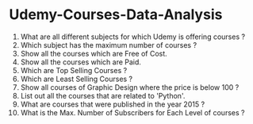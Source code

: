 # Udemy-Courses-Data-Analysis

 1) What are all different subjects for which Udemy is offering courses ?
 2) Which subject has the maximum number of courses ?
 3) Show all the courses which are Free of Cost.
 4) Show all the courses which are Paid.
 5) Which are Top Selling Courses ?
 6) Which are Least Selling Courses ?
 7) Show all courses of Graphic Design where the price is below 100 ?
 8) List out all the courses that are related to 'Python'.
 9) What are courses that were published in the year 2015 ?
 10) What is the Max. Number of Subscribers for Each Level of courses ?
